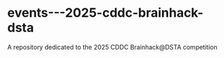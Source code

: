 # events---2025-cddc-brainhack-dsta
A repository dedicated to the 2025 CDDC Brainhack@DSTA competition
